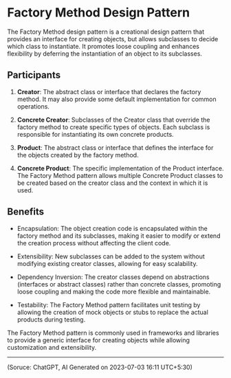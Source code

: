 # Factory Method Design Pattern

The Factory Method design pattern is a creational design pattern that provides an interface for creating objects, but allows subclasses to decide which class to instantiate. It promotes loose coupling and enhances flexibility by deferring the instantiation of an object to its subclasses.

## Participants

1. **Creator**: The abstract class or interface that declares the factory method. It may also provide some default implementation for common operations.

2. **Concrete Creator**: Subclasses of the Creator class that override the factory method to create specific types of objects. Each subclass is responsible for instantiating its own concrete products.

3. **Product**: The abstract class or interface that defines the interface for the objects created by the factory method.

4. **Concrete Product**: The specific implementation of the Product interface. The Factory Method pattern allows multiple Concrete Product classes to be created based on the creator class and the context in which it is used.

## Benefits

- Encapsulation: The object creation code is encapsulated within the factory method and its subclasses, making it easier to modify or extend the creation process without affecting the client code.

- Extensibility: New subclasses can be added to the system without modifying existing creator classes, allowing for easy scalability.

- Dependency Inversion: The creator classes depend on abstractions (interfaces or abstract classes) rather than concrete classes, promoting loose coupling and making the code more flexible and maintainable.

- Testability: The Factory Method pattern facilitates unit testing by allowing the creation of mock objects or stubs to replace the actual products during testing.

The Factory Method pattern is commonly used in frameworks and libraries to provide a generic interface for creating objects while allowing customization and extensibility.

---
(Soruce: ChatGPT, AI Generated on 2023-07-03 16:11 UTC+5:30)
